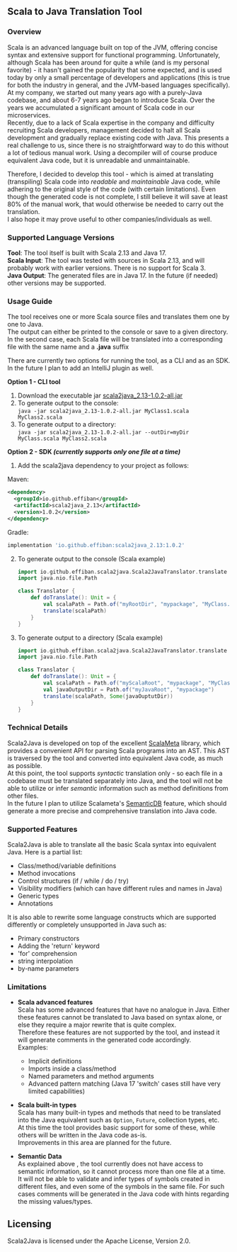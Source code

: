 ## Scala to Java Translation Tool

### Overview
Scala is an advanced language built on top of the JVM, offering concise syntax and extensive support 
for functional programming.
Unfortunately, although Scala has been around for quite a while (and is my personal favorite) - it hasn't gained
the popularity that some expected, and is used today by only a small percentage of developers and applications (this is true for
both the industry in general, and the JVM-based languages specifically).  
At my company, we started out many years ago with a purely-Java codebase, and about 6-7 years ago began to introduce Scala. 
Over the years we accumulated a significant amount of Scala code in our microservices.  
Recently, due to a lack of Scala expertise in the company and difficulty recruiting Scala developers, management
decided to halt all Scala development and gradually replace existing code with Java. 
This presents a real challenge to us, since there is no straightforward way to do this without a lot of tedious manual work. 
Using a decompiler will of course produce equivalent Java code, but it is unreadable and unmaintainable. 

Therefore, I decided to develop this tool - which is aimed at translating (transpiling) Scala code into _readable_ and _maintainable_ Java code,
while adhering to the original style of the code (with certain limitations). Even though the generated code is not complete, I still believe 
it will save at least 80% of the manual work, that would otherwise be needed to carry out the translation.  
I also hope it may prove useful to other companies/individuals as well.  

### Supported Language Versions
**Tool**: The tool itself is built with Scala 2.13 and Java 17.   
**Scala Input**: The tool was tested with sources in Scala 2.13, and will probably work with earlier versions. There is no support for Scala 3.    
**Java Output**: The generated files are in Java 17. In the future (if needed) other versions may be supported.

### Usage Guide

The tool receives one or more Scala source files and translates them one by one to Java.  
The output can either be printed to the console or save to a given directory.  
In the second case, each Scala file will be translated into a corresponding file with the same name and a **.java** suffix

There are currently two options for running the tool, as a CLI and as an SDK. 
In the future I plan to add an IntelliJ plugin as well.  

**Option 1 - CLI tool** 

1. Download the executable jar [scala2java_2.13-1.0.2-all.jar](https://repo1.maven.org/maven2/io/github/effiban/scala2java_2.13/1.0.2/scala2java_2.13-1.0.2-all.jar) 
1. To generate output to the console:  
   ```java -jar scala2java_2.13-1.0.2-all.jar MyClass1.scala MyClass2.scala```  
1. To generate output to a directory:  
   ```java -jar scala2java_2.13-1.0.2-all.jar --outDir=myDir  MyClass.scala MyClass2.scala```



**Option 2 - SDK _(currently supports only one file at a time)_**

1. Add the scala2java dependency to your project as follows:

Maven:

```xml
<dependency>
  <groupId>io.github.effiban</groupId>
  <artifactId>scala2java_2.13</artifactId>
  <version>1.0.2</version>
</dependency>
```

Gradle:

```groovy
implementation 'io.github.effiban:scala2java_2.13:1.0.2'
```

2. To generate output to the console (Scala example)
   ```scala
   import io.github.effiban.scala2java.Scala2JavaTranslator.translate
   import java.nio.file.Path

   class Translator {
       def doTranslate(): Unit = {
           val scalaPath = Path.of("myRootDir", "mypackage", "MyClass.scala")
           translate(scalaPath)
       }
   }
   ```
3. To generate output to a directory (Scala example)
   ```scala
   import io.github.effiban.scala2java.Scala2JavaTranslator.translate
   import java.nio.file.Path

   class Translator {
       def doTranslate(): Unit = {
           val scalaPath = Path.of("myScalaRoot", "mypackage", "MyClass.scala")
           val javaOutputDir = Path.of("myJavaRoot", "mypackage")
           translate(scalaPath, Some(javaOuptutDir))
       }
   }
   ```

### Technical Details
Scala2Java is developed on top of the excellent [ScalaMeta](https://scalameta.org/) library, which provides a convenient API for
parsing Scala programs into an AST. This AST is traversed by the tool and converted into equivalent Java code, as much as possible.  
At this point, the tool supports _syntactic_ translation only - so each file in a codebase must be translated separately into Java,
and the tool will not be able to utilize or infer _semantic_ information such as method definitions from other files.    
In the future I plan to utilize Scalameta's [SemanticDB](https://scalameta.org/docs/semanticdb/guide.html) feature, which should generate a more
precise and comprehensive translation into Java code.

### Supported Features
Scala2Java is able to translate all the basic Scala syntax into equivalent Java. Here is a partial list: 
- Class/method/variable definitions
- Method invocations
- Control structures (if / while / do / try)
- Visibility modifiers (which can have different rules and names in Java)
- Generic types 
- Annotations  
  
It is also able to rewrite some language constructs which are supported differently or completely unsupported in Java such as:  
- Primary constructors
- Adding the 'return' keyword
- 'for' comprehension
- string interpolation
- by-name parameters

### Limitations 
- **Scala advanced features**  
Scala has some advanced features that have no analogue in Java. Either these features cannot be translated to Java based on syntax alone, 
or else they require a major rewrite that is quite complex.  
Therefore these features are not supported by the tool, and instead it will generate comments in the generated code accordingly.    
Examples:
  - Implicit definitions
  - Imports inside a class/method
  - Named parameters and method arguments
  - Advanced pattern matching (Java 17 'switch' cases still have very limited capabilities)  

- **Scala built-in types**    
Scala has many built-in types and methods that need to be translated into the Java equivalent such as `Option`, `Future`, collection types, etc.  
At this time the tool provides basic support for some of these, while others will be written in the Java code as-is.  
Improvements in this area are planned for the future.  

- **Semantic Data**   
As explained above , the tool currently does not have access to semantic information, so it cannot process more than one file at a time.    
It will not be able to validate and infer types of symbols created in different files, and even some of the symbols in the same file. 
For such cases comments will be generated in the Java code with hints regarding the missing values/types.


## Licensing

Scala2Java is licensed under the Apache License, Version 2.0.